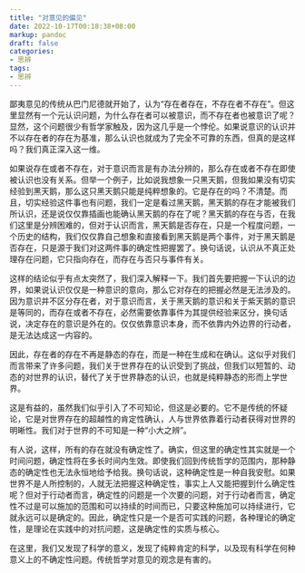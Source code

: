 ```yaml
---
title: "对意见的偏见"
date: 2022-10-17T00:18:38+08:00
markup: pandoc
draft: false
categories:
- 思辨
tags:
- 思辨
---
```


鄙夷意见的传统从巴门尼德就开始了，认为“存在者存在，不存在者不存在”。但这里显然有一个元认识问题，为什么存在者可以被意识，而不存在者也被意识了呢？显然，这个问题很少有哲学家触及，因为这几乎是一个悖伦。如果说意识的认识并不以存在者的存在为基准，那么认识也就成为了完全不可靠的东西，但真的是这样吗？我们真正深入这一维。

如果说存在或者不存在，对于意识而言是有办法分辨的，那么存在或者不存在即使被认识也没有关系。但举一个例子，比如说我想象一只黑天鹅，但我如果没有切实经验到黑天鹅，那么这只黑天鹅只能是纯粹想象的。它是存在的吗？不清楚。而且，切实经验这件事也有问题，我们一定是看过黑天鹅，黑天鹅的存在才能被我们所认识，还是说仅仅靠插画也能确认黑天鹅的存在了呢？黑天鹅的存在与否，在我们这里是分辨困难的，但对于认识而言，黑天鹅是否存在，只是一个程度问题，一个历史的结构，我们仅仅靠自己想象和直接看到黑天鹅是两个事件，对于黑天鹅是否存在，只是源于我们对这两件事的确定性把握罢了。换句话说，认识从不真正处理存在问题，它只指向存在，而存在与否只与事件有关。

这样的结论似乎有点太突然了，我们深入解释一下。我们首先要把握一下认识的边界，如果说认识仅仅是一种意识的意向，那么它对存在的把握必然是无法涉及的。因为意识并不区分存在者，对于意识而言，关于黑天鹅的意识和关于紫天鹅的意识是等同的，而存在或者不存在，必然需要依靠事件为其提供经验来区分，换句话说，决定存在的意识是外在的。仅仅依靠意识本身，而不依靠内外边界的行动者，是无法达成这一内容的。

因此，存在者的存在不再是静态的存在，而是一种在生成和在确认。这似乎对我们而言带来了许多问题，我们关于世界存在的认识受到了挑战，但我们以短暂的、动态的对世界的认识，替代了关于世界静态的认识，也就是纯粹静态的形而上学世界。

这是有益的，虽然我们似乎引入了不可知论，但这是必要的。它不是传统的怀疑论，它是对世界存在的超越性的肯定性确认，人与世界依靠着行动者获得对世界的明晰性。我们对于世界的不可知是一种“小大之辨”。

有人说，这样，所有的存在就没有确定性了。确实，但这里的确定性其实就是一个时间问题，确定性将在多长时间内生效。即使我们回到传统哲学的范围内，那种静态的确定性也无法永恒地给予给我。换句话说，这种确定性是一种自我安慰。如果世界不是人所控制的，人就无法把握这种确定性，事实上人又能把握到什么确定性呢？但对于行动者而言，确定性的问题是一个次要的问题，对于行动者而言，确定性不过是可以施加的范围和可以持续的时间而已，只要这种施加可以持续进行，它就永远可以是确定的。因此，确定性只是一个是否可实践的问题，各种理论的确定性，是理论在实践中的对抗问题，这是确定性的实质与核心。

在这里，我们又发现了科学的意义，发现了纯粹肯定的科学，以及现有科学在何种意义上的不确定性问题。传统哲学对意见的观念是有害的。
